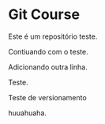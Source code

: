 # Git Course

Este é um repositório teste.

Contiuando com o teste.

Adicionando outra linha.

Teste.

Teste de versionamento

huuahuaha.
